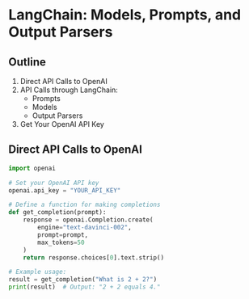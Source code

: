 # LangChain: Models, Prompts, and Output Parsers

## Outline

1. Direct API Calls to OpenAI
2. API Calls through LangChain:
    - Prompts
    - Models
    - Output Parsers
3. Get Your OpenAI API Key

## Direct API Calls to OpenAI

```python
import openai

# Set your OpenAI API key
openai.api_key = "YOUR_API_KEY"

# Define a function for making completions
def get_completion(prompt):
    response = openai.Completion.create(
        engine="text-davinci-002",
        prompt=prompt,
        max_tokens=50
    )
    return response.choices[0].text.strip()

# Example usage:
result = get_completion("What is 2 + 2?")
print(result)  # Output: "2 + 2 equals 4."
```

